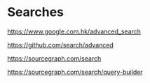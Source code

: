 # Searches

<https://www.google.com.hk/advanced_search>

<https://github.com/search/advanced>

<https://sourcegraph.com/search>

<https://sourcegraph.com/search/query-builder>
